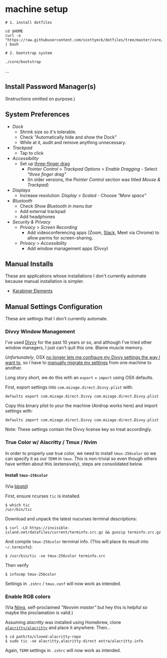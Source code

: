 # machine setup

```
# 1. install dotfiles

cd $HOME
curl -o "https://raw.githubusercontent.com/scottyeck/dotfiles/tree/master/core/install" | bash

# 2. bootstrap system

./core/bootstrap

```
…

## Install Password Manager(s)

(Instructions omitted on purpose.)

## System Preferences

- _Dock_
  - Shrink size so it's tolerable.
  - Check "Automatically hide and show the Dock"
  - While at it, audit and remove anything unnecessary.
- _Trackpad_
  - Tap to click
- _Accessibility_
  - Set up [three-finger drag](https://www.makeuseof.com/tag/three-finger-drag-mac/)
    - _Pointer Control_ > _Trackpad Options_ > _Enable Dragging_ - Select _"three finger drag"_
    - (In older versions, the _Pointer Control_ section was titled _Mouse & Trackpad_)
- _Displays_
  - Increase resolution: _Display_ > _Scaled_ - Choose _"More space"_
- _Bluetooth_
  - Check _Show Bluetooth in menu bar_
  - Add external trackpad
  - Add headphones
- _Security & Privacy_
  - _Privacy_ > _Screen Recording_
    - Add videoconferencing apps (Zoom, [Slack](https://slack.com/downloads/instructions/mac), Meet via Chrome) to allow perms for screen-sharing.
  - _Privacy_ > _Accessibility_
    - Add window management apps (Divvy)

## Manual Installs

These are applications whose installations I don't currently automate because manual installation is simpler.

* [Karabiner Elements](https://karabiner-elements.pqrs.org/docs/getting-started/installation/)

## Manual Settings Configuration

These are settings that I don't currently automate.

### Divvy Window Management

I've used [Divvy](https://mizage.com/windivvy/) for the past 10 years or so, and although I've tried other window managers, I just can't quit this one. Blame muscle memory.

_Unfortunately_, OSX [no longer lets me configure my Divvy settings the way I want to](https://apple.stackexchange.com/a/430456), so I have to [manually migrate my settings](https://andrew.hawker.io/dailies/2021/03/01/migrate-divvy-configuration/) from one machine to another.

Long story short, we do this with an `export` + `import` using OSX defaults.

First, export settings into `com.mizage.direct.Divvy.plist` with:

```
defaults export com.mizage.direct.Divvy com.mizage.direct.Divvy.plist
```

Copy this binary plist to your the machine (Airdrop works here) and import settings with:

```
defaults import com.mizage.direct.Divvy com.mizage.direct.Divvy.plist
```

Note: These settings contain the Divvy license key so treat accordingly.

### True Color w/ Alacritty / Tmux / Nvim

In order to properly use true color, we need to install `tmux-256color` so we can specify it as our `TERM` in `tmux`. This is non-trivial so even though others have written about this (extensively), steps are consolidated below.

#### Install `tmux-256color`

(Via [bbqtd](https://gist.github.com/bbqtd/a4ac060d6f6b9ea6fe3aabe735aa9d95#the-right-way))

First, ensure ncurses `tic` is installed.

```
$ which tic
/usr/bin/tic
```

Download and unpack the latest nucurses terminal descriptions:

```
$ curl -LO https://invisible-island.net/datafiles/current/terminfo.src.gz && gunzip terminfo.src.gz
```

And compile `tmux-256color` terminal info. (This will place its result into `~/.terminfo`):

```
$ /usr/bin/tic -xe tmux-256color terminfo.src
```

Then verify

```
$ infocmp tmux-256color
```

Settings in `.zshrc` / `tmux.conf` will now work as intended.

### Enable RGB colors

(Via [Niing](https://unix.stackexchange.com/a/678901), self-proclaimed _"Neovim master"_ but hey this is helpful so maybe the proclamation is valid.)

Assuming _alacritty_ was installed using Homebrew, clone [`alacritty/alacritty`](https://github.com/alacritty/alacritty) and place it anywhere. Then...

```
$ cd path/to/cloned-alacritty-repo
$ sudo tic -xe alacritty,alacritty-direct extra/alacritty.info
```

Again, `TERM` settings in `.zshrc` will now work as intended.

